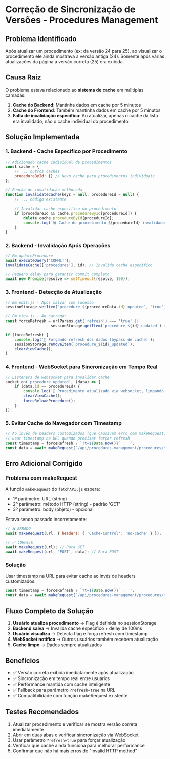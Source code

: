 # Correção de Sincronização de Versões - Procedures Management

## Problema Identificado

Após atualizar um procedimento (ex: da versão 24 para 25), ao visualizar o procedimento ele ainda mostrava a versão antiga (24). Somente após várias atualizações da página a versão correta (25) era exibida.

## Causa Raiz

O problema estava relacionado ao **sistema de cache** em múltiplas camadas:

1. **Cache do Backend**: Mantinha dados em cache por 5 minutos
2. **Cache do Frontend**: Também mantinha dados em cache por 5 minutos
3. **Falta de invalidação específica**: Ao atualizar, apenas o cache da lista era invalidado, não o cache individual do procedimento

## Solução Implementada

### 1. Backend - Cache Específico por Procedimento

```javascript
// Adicionado cache individual de procedimentos
const cache = {
    // ... outros caches
    procedureById: {} // Novo cache para procedimentos individuais
};

// Função de invalidação melhorada
function invalidateCache(keys = null, procedureId = null) {
    // ... código existente
    
    // Invalidar cache específico do procedimento
    if (procedureId && cache.procedureById[procedureId]) {
        delete cache.procedureById[procedureId];
        console.log(`🗑️ Cache do procedimento ${procedureId} invalidado`);
    }
}
```

### 2. Backend - Invalidação Após Operações

```javascript
// Em updateProcedure
await executeQuery('COMMIT');
invalidateCache(['procedures'], id); // Invalida cache específico

// Pequeno delay para garantir commit completo
await new Promise(resolve => setTimeout(resolve, 100));
```

### 3. Frontend - Detecção de Atualização

```javascript
// Em edit.js - Após salvar com sucesso
sessionStorage.setItem(`procedure_${procedureData.id}_updated`, 'true');

// Em view.js - Ao carregar
const forceRefresh = urlParams.get('refresh') === 'true' || 
                    sessionStorage.getItem(`procedure_${id}_updated`) === 'true';

if (forceRefresh) {
    console.log('🔄 Forçando refresh dos dados (bypass de cache)');
    sessionStorage.removeItem(`procedure_${id}_updated`);
    clearViewCache();
}
```

### 4. Frontend - WebSocket para Sincronização em Tempo Real

```javascript
// Listeners de websocket para invalidar cache
socket.on('procedure_updated', (data) => {
    if (data.id == procedureId) {
        console.log('🔄 Procedimento atualizado via websocket, limpando cache...');
        clearViewCache();
        forceReloadProcedure();
    }
});
```

### 5. Evitar Cache do Navegador com Timestamp

```javascript
// Ao invés de headers customizados (que causavam erro com makeRequest),
// usar timestamp na URL quando precisar forçar refresh
const timestamp = forceRefresh ? `?t=${Date.now()}` : '';
const data = await makeRequest(`/api/procedures-management/procedures/${id}${timestamp}`);
```

## Erro Adicional Corrigido

### Problema com makeRequest

A função `makeRequest` do `fetchAPI.js` espera:
- 1º parâmetro: URL (string)
- 2º parâmetro: método HTTP (string) - padrão 'GET'
- 3º parâmetro: body (objeto) - opcional

Estava sendo passado incorretamente:
```javascript
// ❌ ERRADO
await makeRequest(url, { headers: { 'Cache-Control': 'no-cache' } });

// ✅ CORRETO
await makeRequest(url); // Para GET
await makeRequest(url, 'POST', data); // Para POST
```

### Solução

Usar timestamp na URL para evitar cache ao invés de headers customizados:
```javascript
const timestamp = forceRefresh ? `?t=${Date.now()}` : '';
const data = await makeRequest(`/api/procedures-management/procedures/${id}${timestamp}`);
```

## Fluxo Completo da Solução

1. **Usuário atualiza procedimento** → Flag é definida no sessionStorage
2. **Backend salva** → Invalida cache específico + delay de 100ms
3. **Usuário visualiza** → Detecta flag e força refresh com timestamp
4. **WebSocket notifica** → Outros usuários também recebem atualização
5. **Cache limpo** → Dados sempre atualizados

## Benefícios

- ✅ Versão correta exibida imediatamente após atualização
- ✅ Sincronização em tempo real entre usuários
- ✅ Performance mantida com cache inteligente
- ✅ Fallback para parâmetro `?refresh=true` na URL
- ✅ Compatibilidade com função makeRequest existente

## Testes Recomendados

1. Atualizar procedimento e verificar se mostra versão correta imediatamente
2. Abrir em duas abas e verificar sincronização via WebSocket
3. Usar parâmetro `?refresh=true` para forçar atualização
4. Verificar que cache ainda funciona para melhorar performance
5. Confirmar que não há mais erros de "invalid HTTP method" 